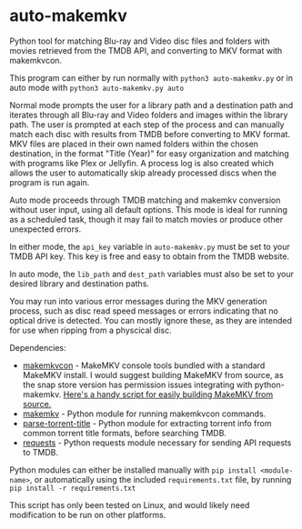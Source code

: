 # auto-makemkv
Python tool for matching Blu-ray and Video disc files and folders with movies retrieved from the TMDB API, and converting to MKV format with makemkvcon.

This program can either by run normally with ```python3 auto-makemkv.py``` or in auto mode with ```python3 auto-makemkv.py auto```

Normal mode prompts the user for a library path and a destination path and iterates through all Blu-ray and Video folders and images within the library path.
The user is prompted at each step of the process and can manually match each disc with results from TMDB before converting to MKV format.
MKV files are placed in their own named folders within the chosen destination, in the format "Title (Year)" for easy organization and matching with programs like Plex or Jellyfin.
A process log is also created which allows the user to automatically skip already processed discs when the program is run again.

Auto mode proceeds through TMDB matching and makemkv conversion without user input, using all default options. This mode is ideal for running as a scheduled task, though it may fail to match movies or produce other unexpected errors.

In either mode, the ```api_key``` variable in ```auto-makemkv.py``` must be set to your TMDB API key. This key is free and easy to obtain from the TMDB website.

In auto mode, the ```lib_path``` and ```dest_path``` variables must also be set to your desired library and destination paths.

You may run into various error messages during the MKV generation process, such as disc read speed messages or errors indicating that no optical drive is detected. You can mostly ignore these, as they are intended for use when ripping from a physcical disc.

Dependencies:

- [makemkvcon](https://forum.makemkv.com/forum/viewtopic.php?t=224) - MakeMKV console tools bundled with a standard MakeMKV install. I would suggest building MakeMKV from source, as the snap store version has permission issues integrating with python-makemkv. [Here's a handy script for easily building MakeMKV from source.](https://github.com/chase-cobb/makemkv-linux-installer-script)
- [makemkv](https://pypi.org/project/makemkv/) - Python module for running makemkvcon commands.
- [parse-torrent-title](https://pypi.org/project/parse-torrent-title/) - Python module for extracting torrent info from common torrent title formats, before searching TMDB.
- [requests](https://pypi.org/project/requests/) - Python requests module necessary for sending API requests to TMDB.

Python modules can either be installed manually with ```pip install <module-name>```, or automatically using the included ```requirements.txt``` file, by running ```pip install -r requirements.txt```

This script has only been tested on Linux, and would likely need modification to be run on other platforms.
